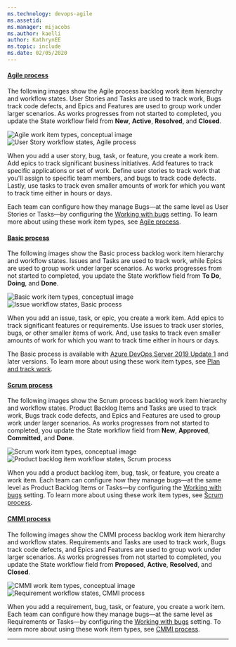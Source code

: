 ```yaml
---
ms.technology: devops-agile
ms.assetid: 
ms.manager: mijacobs
ms.author: kaelli
author: KathrynEE
ms.topic: include
ms.date: 02/05/2020
---
```

 

#### [Agile process](#tab/agile-process) 

The following images show the Agile process backlog work item hierarchy and workflow states. User Stories and Tasks are used to track work, Bugs track code defects, and Epics and Features are used to group work under larger scenarios. As works progresses from not started to completed, you update the State workflow field from **New**, **Active**, **Resolved**, and **Closed**.

![Agile work item types, conceptual image](/azure/devops/boards/work-items/guidance/media/ALM_PT_Agile_WIT_Artifacts.png)  ![User Story workflow states, Agile process](/azure/devops/boards/work-items/guidance/media/ALM_PT_Agile_WF_UserStory.png) 


When you add a user story, bug, task, or feature, you create a work item. 
Add epics to track significant business initiatives. Add features to track specific applications or set of work. Define user stories to track work that you'll assign to specific team members, and bugs to track code defects. Lastly, use tasks to track even smaller amounts of work for which you want to track time either in hours or days.

Each team can configure how they manage Bugs&mdash;at the same level as User Stories or Tasks&mdash;by configuring the [Working with bugs](../../organizations/settings/show-bugs-on-backlog.md) setting. To learn more about using these work item types, see [Agile process](../work-items/guidance/agile-process.md).

#### [Basic process](#tab/basic-process) 

The following images show the Basic process backlog work item hierarchy and workflow states. Issues and Tasks are used to track work, while Epics are used to group work under larger scenarios. As works progresses from not started to completed, you update the State workflow field from **To Do**, **Doing**, and **Done**. 

![Basic work item types, conceptual image](/azure/devops/boards/get-started/media/about-boards/basic-process-epics-issues-tasks-2.png)  ![Issue workflow states, Basic process](/azure/devops/boards/get-started/media/track-issues/basic-process-workflow.png)

When you add an issue, task, or epic, you create a work item. Add epics to track significant features or requirements. Use issues to track user stories, bugs, or other smaller items of work. And, use tasks to track even smaller amounts of work for which you want to track time either in hours or days.

The Basic process is available with [Azure DevOps Server 2019 Update 1](https://go.microsoft.com/fwlink/?LinkId=2097609) and later versions. To learn more about using these work item types, see [Plan and track work](../get-started/plan-track-work.md).

#### [Scrum process](#tab/scrum-process) 

The following images show the Scrum process backlog work item hierarchy and workflow states. Product Backlog Items and Tasks are used to track work, Bugs track code defects, and Epics and Features are used to group work under larger scenarios. As works progresses from not started to completed, you update the State workflow field from **New**, **Approved**, **Committed**, and **Done**.

![Scrum work item types, conceptual image](/azure/devops/boards/work-items/guidance/media/ALM_PT_Scrum_WIT_Artifacts.png)  ![Product backlog item workflow states, Scrum process](/azure/devops/boards/work-items/guidance/media/ALM_PT_Scrum_WF_PBI.png)

When you add a product backlog item, bug, task, or feature, you create a work item. Each team can configure how they manage bugs&mdash;at the same level as Product Backlog Items or Tasks&mdash;by configuring the [Working with bugs](../../organizations/settings/show-bugs-on-backlog.md) setting. To learn more about using these work item types, see [Scrum process](../work-items/guidance/scrum-process.md).  

#### [CMMI process](#tab/cmmi-process) 

The following images show the CMMI process backlog work item hierarchy and workflow states. Requirements and Tasks are used to track work, Bugs track code defects, and Epics and Features are used to group work under larger scenarios. As works progresses from not started to completed, you update the State workflow field from **Proposed**, **Active**, **Resolved**, and **Closed**.

![CMMI work item types, conceptual image](/azure/devops/boards/work-items/guidance/media/ALM_PT_CMMI_WIT_Artifacts.png)  ![Requirement workflow states, CMMI process](/azure/devops/boards/work-items/guidance/media/ALM_PT_CMMI_WF_Requirement.png)

When you add a requirement, bug, task, or feature, you create a work item. Each team can configure how they manage bugs&mdash;at the same level as Requirements or Tasks&mdash;by configuring the [Working with bugs](../../organizations/settings/show-bugs-on-backlog.md) setting. To learn more about using these work item types, see [CMMI process](../work-items/guidance/cmmi-process.md). 

* * *